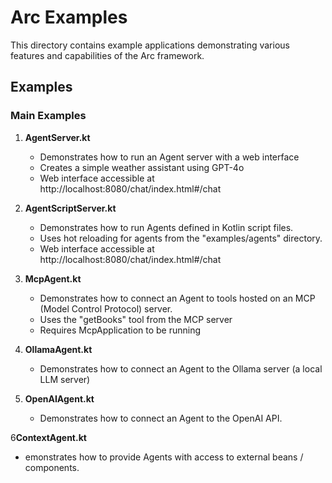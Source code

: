# Arc Examples

This directory contains example applications demonstrating various features and capabilities of the Arc framework.

## Examples

### Main Examples

1. **AgentServer.kt**
   - Demonstrates how to run an Agent server with a web interface
   - Creates a simple weather assistant using GPT-4o
   - Web interface accessible at http://localhost:8080/chat/index.html#/chat

2. **AgentScriptServer.kt**
   - Demonstrates how to run Agents defined in Kotlin script files.
   - Uses hot reloading for agents from the "examples/agents" directory.
   - Web interface accessible at http://localhost:8080/chat/index.html#/chat

3. **McpAgent.kt**
   - Demonstrates how to connect an Agent to tools hosted on an MCP (Model Control Protocol) server.
   - Uses the "getBooks" tool from the MCP server
   - Requires McpApplication to be running

4. **OllamaAgent.kt**
   - Demonstrates how to connect an Agent to the Ollama server (a local LLM server)

5. **OpenAIAgent.kt**
   - Demonstrates how to connect an Agent to the OpenAI API.
   
6**ContextAgent.kt**
   - emonstrates how to provide Agents with access to external beans / components.



